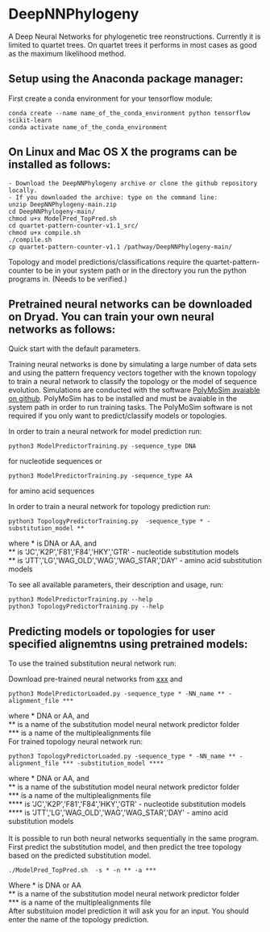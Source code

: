 # DeepNNPhylogeny
A Deep Neural Networks for phylogenetic tree reonstructions. Currently it is limited to quartet trees. On quartet trees it performs in most cases as good as the maximum likelihood method.

## Setup using the Anaconda package manager:
First create a conda environment for your tensorflow module: 
```
conda create --name name_of_the_conda_environment python tensorflow scikit-learn
conda activate name_of_the_conda_environment
```

## On Linux and Mac OS X the programs can be installed as follows:
```
- Download the DeepNNPhylogeny archive or clone the github repository locally.
- If you downloaded the archive: type on the command line: 
unzip DeepNNPhylogeny-main.zip
cd DeepNNPhylogeny-main/
chmod u+x ModelPred_TopPred.sh
cd quartet-pattern-counter-v1.1_src/
chmod u+x compile.sh
./compile.sh
cp quartet-pattern-counter-v1.1 /pathway/DeepNNPhylogeny-main/
```

Topology and model predictions/classifications require the quartet-pattern-counter to be in your system path or in the directory you run the python programs in.
(Needs to be verified.)

## Pretrained neural networks can be downloaded on Dryad. You can train your own neural networks as follows: 
Quick start with the default parameters.

Training neural networks is done by simulating a large number of data sets and using the pattern frequency vectors together with the known topology
to train a neural network to classify the topology or the model of sequence evolution. Simulations are conducted with the software [PolyMoSim avaiable on github](https://github.com/cmayer/PolyMoSim). PolyMoSim has to be installed and must be avaiable in the system path in order to run training tasks. The PolyMoSim software is not required if you only want to predict/classify models or topologies.

In order to train a neural network for model prediction run:
```
python3 ModelPredictorTraining.py -sequence_type DNA
```
for nucleotide sequences
or 
```
python3 ModelPredictorTraining.py -sequence_type AA
```
for amino acid sequences 

In order to train a neural network for topology prediction run:
```
python3 TopologyPredictorTraining.py  -sequence_type * -substitution_model **
```
where * is DNA or AA, and <br />
** is 'JC','K2P','F81','F84','HKY','GTR' - nucleotide substitution models <br />
** is 'JTT','LG','WAG_OLD','WAG','WAG_STAR','DAY' - amino acid substitution models

To see all available parameters, their description and usage, run: 
```
python3 ModelPredictorTraining.py --help
python3 TopologyPredictorTraining.py --help
```
## Predicting models or topologies for user specified alignemtns using pretrained models: 

To use the trained substitution neural network run: 

Download pre-trained neural networks from [xxx](https://www.dryad.com) and

```
python3 ModelPredictorLoaded.py -sequence_type * -NN_name ** -alignment_file ***
```
where * DNA or AA, and <br />
** is a name of the substitution model neural network predictor folder  <br />
*** is a name of the multiplealignments file <br />
For trained topology neural network run: 
```
python3 TopologyPredictorLoaded.py -sequence_type * -NN_name ** -alignment_file *** -substitution_model ****
```
where * DNA or AA, and <br />
** is a name of the substitution model neural network predictor folder  <br />
*** is a name of the multiplealignments file <br />
**** is 'JC','K2P','F81','F84','HKY','GTR' - nucleotide substitution models <br />
**** is 'JTT','LG','WAG_OLD','WAG','WAG_STAR','DAY' - amino acid substitution models <br />
<br />
It is possible to run both neural networks sequentially in the same program. <br />
First predict the substitution model, and then 
predict the tree topology based on the predicted substitution model. 
```
./ModelPred_TopPred.sh  -s * -n ** -a *** 
```
Where * is DNA or AA <br />
** is a name of the substitution model neural network predictor folder  <br />
*** is a name of the multiplealignments file <br />
After substituion model prediction it will ask you for an input. You should enter the name of the topology prediction. 
